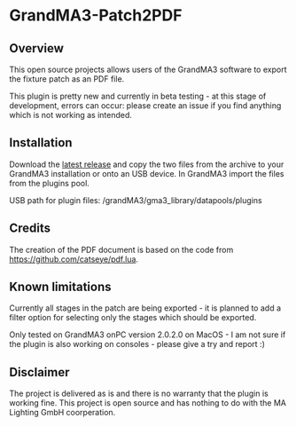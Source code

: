 # GrandMA3-Patch2PDF

## Overview ##

This open source projects allows users of the GrandMA3 software to export the fixture patch as an PDF file.

This plugin is pretty new and currently in beta testing - at this stage of development, errors can occur: please create an issue if you find anything which is not working as intended.

## Installation ##

Download the [latest release](https://github.com/leonreucher/grandma3-patch2pdf/releases/latest) and copy the two files from the archive to your GrandMA3 installation or onto an USB device. In GrandMA3 import the files from the plugins pool.

USB path for plugin files: 
/grandMA3/gma3_library/datapools/plugins

## Credits ##
The creation of the PDF document is based on the code from https://github.com/catseye/pdf.lua.

## Known limitations ##
Currently all stages in the patch are being exported - it is planned to add a filter option for selecting only the stages which should be exported. 

Only tested on GrandMA3 onPC version 2.0.2.0 on MacOS - I am not sure if the plugin is also working on consoles - please give a try and report :)

## Disclaimer ##

The project is delivered as is and there is no warranty that the plugin is working fine. This project is open source and has nothing to do with the MA Lighting GmbH coorperation. 
